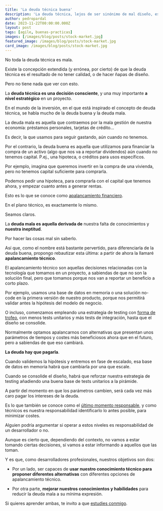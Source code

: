 ```yaml
---
title: 'La deuda técnica buena'
description: 'La deuda técnica, lejos de ser sinónimo de mal diseño, es una decisión consciente, y una muy importante a nivel estratégico.'
author: pedropardal
date: 2023-11-22T00:00:00.000Z
layout: post
tags: [agile, buenas-practicas]
images: [/images/blog/posts/stock-market.jpg]
featured_image: /images/blog/posts/stock-market.jpg
card_image: /images/blog/posts/stock-market.jpg
---
```


No toda la deuda técnica es mala.

Existe la concepción extendida (y errónea, por cierto) de que la deuda técnica es el resultado de no tener calidad, o de hacer ñapas de diseño.

Pero no tiene nada que ver con esto.

La **deuda técnica es una decisión consciente**, y una muy importante **a nivel estratégico** en un proyecto.

En el mundo de la inversión, en el que está inspirado el concepto de deuda técnica, se habla mucho de la deuda buena y la deuda mala.

La deuda mala es aquella que contraemos por la mala gestión de nuestra economía: préstamos personales, tarjetas de crédito…

Es decir, la que usamos para seguir gastando, aún cuando no tenemos.

Por el contrario, la deuda buena es aquella que utilizamos para financiar la compra de un activo (algo que nos va a reportar dividendos) aún cuando no tenemos capital. P.ej., una hipoteca, o créditos para usos específicos.

Por ejemplo, imagina que queremos invertir en la compra de una vivienda, pero no tenemos capital suficiente para comprarla.

Podemos pedir una hipoteca, para comprarla con el capital que tenemos ahora, y empezar cuanto antes a generar rentas.

Esto es lo que se conoce como [apalancamiento financiero](https://www.estrategiasdeinversion.com/herramientas/diccionario/analisis-fundamental/apalancamiento-financiero-t-16).

En el plano técnico, es exactamente lo mismo.

Seamos claros.

La **deuda mala es aquella derivada de** nuestra falta de conocimientos y **nuestra ineptitud**.

Por hacer las cosas mal sin saberlo.

Así que, como el nombre está bastante pervertido, para diferenciarla de la deuda buena, propongo rebautizar esta última: a partir de ahora la llamaré **apalancamiento técnico**.

El apalancamiento técnico son aquellas decisiones relacionadas con la tecnología que tomamos en un proyecto, a sabiendas de que no son la solución final, pero que tomamos porque nos van a reportar un beneficio a corto plazo.

Por ejemplo, usamos una base de datos en memoria o una solución no-code en la primera versión de nuestro producto, porque nos permitirá validar antes la hipótesis del modelo de negocio.

O incluso, comenzamos empleando una estrategia de testing con [forma de trofeo](https://kentcdodds.com/blog/write-tests), con menos tests unitarios y más tests de integración, hasta que el diseño se consolide.

Normalmente optamos apalancarnos con alternativas que presentan unos parámetros de tiempos y costes más beneficiosos ahora que en el futuro, pero a sabiendas de que eso cambiará.

**La deuda hay que pagarla**.

Cuando validemos la hipótesis y entremos en fase de escalado, esa base de datos en memoria habrá que cambiarla por una que escale.

Cuando se consolide el diseño, habrá que reforzar nuestra estrategia de testing añadiendo una buena base de tests unitarios a la pirámide.

A partir del momento en que los parámetros cambien, será cada vez más caro pagar los intereses de la deuda.

Es lo que también se conoce como el [último momento responsable](https://www.eferro.net/2022/08/software-development-art-of-postponing.html), y como técnicos es nuestra responsabilidad identificarlo lo antes posible, para minimizar costes.

Alguien podría argumentar si operar a estos niveles es responsabilidad de un desarrollador o no.

Aunque es cierto que, dependiendo del contexto, no vamos a estar tomando ciertas decisiones, sí vamos a estar informando a aquellos que las toman.

Y es que, como desarrolladores profesionales, nuestros objetivos son dos:

- Por un lado, ser capaces de **usar nuestro conocimiento técnico para proponer diferentes alternativas** con diferentes opciones de apalancamiento técnico.

- Por otra parte, **mejorar nuestros conocimientos y habilidades** para reducir la deuda mala a su mínima expresión.

Si quieres aprender ambas, te invito a que [estudies conmigo](https://www.exeal.com).
